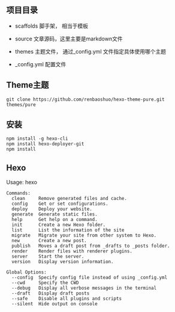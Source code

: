 ## 项目目录
- scaffolds 
脚手架， 相当于模板

- source
文章源码，这里主要是markdown文件

- themes 
主题文件， 通过_config.yml 文件指定具体使用哪个主题

- _config.yml
配置文件

## Theme主题

```
git clone https://github.com/renbaoshuo/hexo-theme-pure.git themes/pure

```

## 安装

```
npm install -g hexo-cli
npm install hexo-deployer-git
npm install
```

## Hexo 
Usage: hexo <command>
```
Commands:
  clean     Remove generated files and cache.
  config    Get or set configurations.
  deploy    Deploy your website.
  generate  Generate static files.
  help      Get help on a command.
  init      Create a new Hexo folder.
  list      List the information of the site
  migrate   Migrate your site from other system to Hexo.
  new       Create a new post.
  publish   Moves a draft post from _drafts to _posts folder.
  render    Render files with renderer plugins.
  server    Start the server.
  version   Display version information.

Global Options:
  --config  Specify config file instead of using _config.yml
  --cwd     Specify the CWD
  --debug   Display all verbose messages in the terminal
  --draft   Display draft posts
  --safe    Disable all plugins and scripts
  --silent  Hide output on console
```